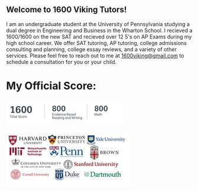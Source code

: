 ## Welcome to 1600 Viking Tutors!

I am an undergraduate student at the University of Pennsylvania studying a dual degree in Engineering and Business in the Wharton School. I recieved a 1600/1600 on the new SAT and recieved over 12 5's on AP Exams during my high school career.
We offer SAT tutoring, AP tutoring, college admissions consulting and planning, college essay reviews, and a variety of other services. Please feel free to reach out to me at [1600viking@gmail.com](mailto:1600viking@gmail.com) to schedule a consultation for you or your child.
# My Official Score:
![pic2](tutor2.png "Score")
---
![pic1](tutor1.png "Colleges") 

